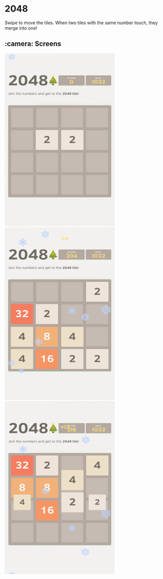 # 2048

Swipe to move the tiles. When two tiles with the same number touch, they merge into one!



<h2>:camera: Screens</h2>

<img src="https://github.com/sabauandrei98/unity3d/blob/master/2048/Screens/1.png" height="550" width="350"> <img src="https://github.com/sabauandrei98/unity3d/blob/master/2048/Screens/2.png" height="550" width="350"> <img src="https://github.com/sabauandrei98/unity3d/blob/master/2048/Screens/3.png" height="550" width="350">

